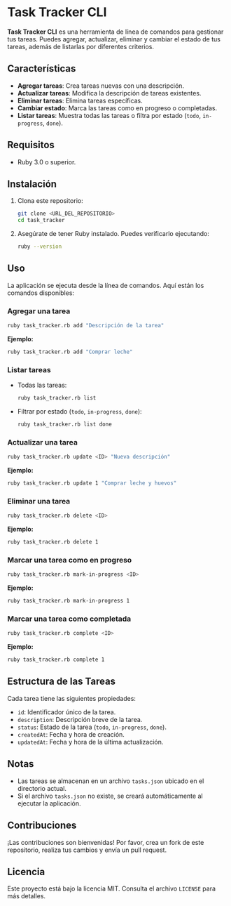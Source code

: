 # Task Tracker CLI

**Task Tracker CLI** es una herramienta de línea de comandos para gestionar tus tareas. Puedes agregar, actualizar, eliminar y cambiar el estado de tus tareas, además de listarlas por diferentes criterios.

## Características

- **Agregar tareas**: Crea tareas nuevas con una descripción.
- **Actualizar tareas**: Modifica la descripción de tareas existentes.
- **Eliminar tareas**: Elimina tareas específicas.
- **Cambiar estado**: Marca las tareas como en progreso o completadas.
- **Listar tareas**: Muestra todas las tareas o filtra por estado (`todo`, `in-progress`, `done`).

## Requisitos

- Ruby 3.0 o superior.

## Instalación

1. Clona este repositorio:

   ```bash
   git clone <URL_DEL_REPOSITORIO>
   cd task_tracker
   ```

2. Asegúrate de tener Ruby instalado. Puedes verificarlo ejecutando:

   ```bash
   ruby --version
   ```

## Uso

La aplicación se ejecuta desde la línea de comandos. Aquí están los comandos disponibles:

### Agregar una tarea

```bash
ruby task_tracker.rb add "Descripción de la tarea"
```

**Ejemplo:**

```bash
ruby task_tracker.rb add "Comprar leche"
```

### Listar tareas

- Todas las tareas:

  ```bash
  ruby task_tracker.rb list
  ```

- Filtrar por estado (`todo`, `in-progress`, `done`):
  
  ```bash
  ruby task_tracker.rb list done
  ```

### Actualizar una tarea

```bash
ruby task_tracker.rb update <ID> "Nueva descripción"
```

**Ejemplo:**

```bash
ruby task_tracker.rb update 1 "Comprar leche y huevos"
```

### Eliminar una tarea

```bash
ruby task_tracker.rb delete <ID>
```

**Ejemplo:**

```bash
ruby task_tracker.rb delete 1
```

### Marcar una tarea como en progreso

```bash
ruby task_tracker.rb mark-in-progress <ID>
```

**Ejemplo:**

```bash
ruby task_tracker.rb mark-in-progress 1
```

### Marcar una tarea como completada

```bash
ruby task_tracker.rb complete <ID>
```

**Ejemplo:**

```bash
ruby task_tracker.rb complete 1
```

## Estructura de las Tareas

Cada tarea tiene las siguientes propiedades:

- `id`: Identificador único de la tarea.
- `description`: Descripción breve de la tarea.
- `status`: Estado de la tarea (`todo`, `in-progress`, `done`).
- `createdAt`: Fecha y hora de creación.
- `updatedAt`: Fecha y hora de la última actualización.

## Notas

- Las tareas se almacenan en un archivo `tasks.json` ubicado en el directorio actual.
- Si el archivo `tasks.json` no existe, se creará automáticamente al ejecutar la aplicación.

## Contribuciones

¡Las contribuciones son bienvenidas! Por favor, crea un fork de este repositorio, realiza tus cambios y envía un pull request.

## Licencia

Este proyecto está bajo la licencia MIT. Consulta el archivo `LICENSE` para más detalles.
